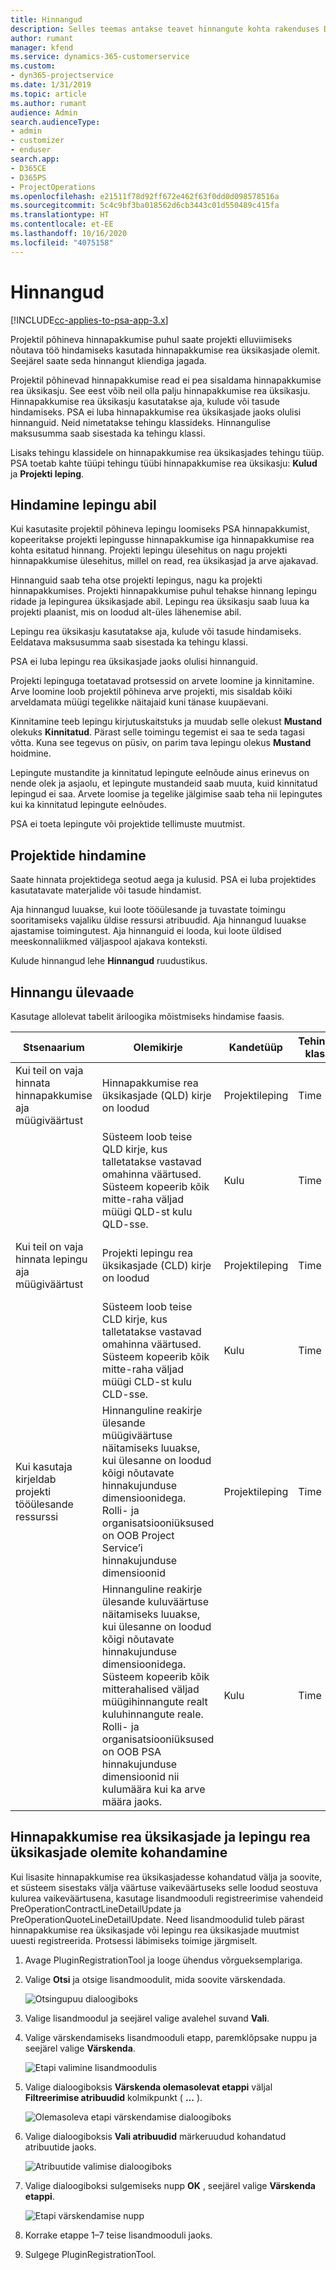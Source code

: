 ```yaml
---
title: Hinnangud
description: Selles teemas antakse teavet hinnangute kohta rakenduses Dynamics 365 Project Service Automation.
author: rumant
manager: kfend
ms.service: dynamics-365-customerservice
ms.custom:
- dyn365-projectservice
ms.date: 1/31/2019
ms.topic: article
ms.author: rumant
audience: Admin
search.audienceType:
- admin
- customizer
- enduser
search.app:
- D365CE
- D365PS
- ProjectOperations
ms.openlocfilehash: e21511f78d92ff672e462f63f0dd0d098578516a
ms.sourcegitcommit: 5c4c9bf3ba018562d6cb3443c01d550489c415fa
ms.translationtype: HT
ms.contentlocale: et-EE
ms.lasthandoff: 10/16/2020
ms.locfileid: "4075158"
---
```

# <a name="estimates"></a>Hinnangud

[!INCLUDE[cc-applies-to-psa-app-3.x](../includes/cc-applies-to-psa-app-3x.md)]

Projektil põhineva hinnapakkumise puhul saate projekti elluviimiseks nõutava töö hindamiseks kasutada hinnapakkumise rea üksikasjade olemit. Seejärel saate seda hinnangut kliendiga jagada.

Projektil põhinevad hinnapakkumise read ei pea sisaldama hinnapakkumise rea üksikasju. See eest võib neil olla palju hinnapakkumise rea üksikasju. Hinnapakkumise rea üksikasju kasutatakse aja, kulude või tasude hindamiseks. PSA ei luba hinnapakkumise rea üksikasjade jaoks olulisi hinnanguid. Neid nimetatakse tehingu klassideks. Hinnangulise maksusumma saab sisestada ka tehingu klassi.

Lisaks tehingu klassidele on hinnapakkumise rea üksikasjades tehingu tüüp. PSA toetab kahte tüüpi tehingu tüübi hinnapakkumise rea üksikasju: **Kulud** ja **Projekti leping**.

## <a name="estimate-by-using-a-contract"></a>Hindamine lepingu abil

Kui kasutasite projektil põhineva lepingu loomiseks PSA hinnapakkumist, kopeeritakse projekti lepingusse hinnapakkumise iga hinnapakkumise rea kohta esitatud hinnang. Projekti lepingu ülesehitus on nagu projekti hinnapakkumise ülesehitus, millel on read, rea üksikasjad ja arve ajakavad.

Hinnanguid saab teha otse projekti lepingus, nagu ka projekti hinnapakkumises. Projekti hinnapakkumise puhul tehakse hinnang lepingu ridade ja lepingurea üksikasjade abil. Lepingu rea üksikasju saab luua ka projekti plaanist, mis on loodud alt-üles lähenemise abil.

Lepingu rea üksikasju kasutatakse aja, kulude või tasude hindamiseks. Eeldatava maksusumma saab sisestada ka tehingu klassi.

PSA ei luba lepingu rea üksikasjade jaoks olulisi hinnanguid.

Projekti lepinguga toetatavad protsessid on arvete loomine ja kinnitamine. Arve loomine loob projektil põhineva arve projekti, mis sisaldab kõiki arveldamata müügi tegelikke näitajaid kuni tänase kuupäevani.

Kinnitamine teeb lepingu kirjutuskaitstuks ja muudab selle olekust **Mustand** olekuks **Kinnitatud**. Pärast selle toimingu tegemist ei saa te seda tagasi võtta. Kuna see tegevus on püsiv, on parim tava lepingu olekus **Mustand** hoidmine.

Lepingute mustandite ja kinnitatud lepingute eelnõude ainus erinevus on nende olek ja asjaolu, et lepingute mustandeid saab muuta, kuid kinnitatud lepingud ei saa. Arvete loomise ja tegelike jälgimise saab teha nii lepingutes kui ka kinnitatud lepingute eelnõudes.

PSA ei toeta lepingute või projektide tellimuste muutmist.

## <a name="estimating-projects"></a>Projektide hindamine

Saate hinnata projektidega seotud aega ja kulusid. PSA ei luba projektides kasutatavate materjalide või tasude hindamist.

Aja hinnangud luuakse, kui loote tööülesande ja tuvastate toimingu sooritamiseks vajaliku üldise ressursi atribuudid. Aja hinnangud luuakse ajastamise toimingutest. Aja hinnanguid ei looda, kui loote üldised meeskonnaliikmed väljaspool ajakava konteksti.

Kulude hinnangud lehe **Hinnangud** ruudustikus.

## <a name="understanding-estimation"></a>Hinnangu ülevaade

Kasutage allolevat tabelit äriloogika mõistmiseks hindamise faasis.

| Stsenaarium                                                                                                                                                                                                                                                                                                                                          | Olemikirje                                                                                                                                                                                                       | Kandetüüp | Tehingu klass | Lisateave                                                            |
|---------------------------------------------------------------------------------------------------------------------------------------------------------------------------------------------------------------------------------------------------------------------------------------------------------------------------------------------------|---------------------------------------------------------------------------------------------------------------------------------------------------------------------------------------------------------------------|------------------|-------------|-----------------------------------------------------------------------------------|
| Kui teil on vaja hinnata hinnapakkumise aja müügiväärtust                                                                                                                                                                                                                                                                                    | Hinnapakkumise rea üksikasjade (QLD) kirje on loodud                                                                                                                                                                               | Projektileping | Time        | Tehingu päritolu väli müügi poolel QLD real viitab kulu poole QLD-le |
|                                                                                                                                                                                                                                                                                     | Süsteem loob teise QLD kirje, kus talletatakse vastavad omahinna väärtused. Süsteem kopeerib kõik mitte-raha väljad müügi QLD-st kulu QLD-sse.                                                                                                                                                                               | Kulu | Time        | Tehingu päritolu väli müügi poolel hinnapakkumise rea üksikasjade (QLD) real viitab kulu poole QLD-le |
| Kui teil on vaja hinnata lepingu aja müügiväärtust                                                                                                                                                                                                                                                                                 | Projekti lepingu rea üksikasjade (CLD) kirje on loodud                                                                                                                                                                    | Projektileping | Time        | Tehingu päritolu väli müügi poolel CLD real viitab kulude CLD-le      |
|                                                                                                                                                                                                                                                                                  | Süsteem loob teise CLD kirje, kus talletatakse vastavad omahinna väärtused. Süsteem kopeerib kõik mitte-raha väljad müügi CLD-st kulu CLD-sse.                                                                                                                                                                    | Kulu | Time        | Tehingu päritolu väli müügi poolel CLD real viitab kulude CLD-le      |
| Kui kasutaja kirjeldab projekti tööülesande ressurssi                                                                                                                                                                                                                                                                                            | Hinnanguline reakirje ülesande müügiväärtuse näitamiseks luuakse, kui ülesanne on loodud kõigi nõutavate hinnakujunduse dimensioonidega. Rolli- ja organisatsiooniüksused on OOB Project Service’i hinnakujunduse dimensioonid | Projektileping | Time        |                                                                                   |
|     | Hinnanguline reakirje ülesande kuluväärtuse näitamiseks luuakse, kui ülesanne on loodud kõigi nõutavate hinnakujunduse dimensioonidega. Süsteem kopeerib kõik mitterahalised väljad müügihinnangute realt kuluhinnangute reale. Rolli- ja organisatsiooniüksused on OOB PSA hinnakujunduse dimensioonid nii kulumäära kui ka arve määra jaoks.                                                                                                                                                                                                                | Kulu             | Time           |                                                                                   |



## <a name="customizing-the-quote-line-detail-and-contract-line-detail-entities"></a>Hinnapakkumise rea üksikasjade ja lepingu rea üksikasjade olemite kohandamine

Kui lisasite hinnapakkumise rea üksikasjadesse kohandatud välja ja soovite, et süsteem sisestaks välja väärtuse vaikeväärtuseks selle loodud seostuva kulurea vaikeväärtusena, kasutage lisandmooduli registreerimise vahendeid PreOperationContractLineDetailUpdate ja PreOperationQuoteLineDetailUpdate. Need lisandmoodulid tuleb pärast hinnapakkumise rea üksikasjade või lepingu rea üksikasjade muutmist uuesti registreerida. Protsessi läbimiseks toimige järgmiselt.

1. Avage PluginRegistrationTool ja looge ühendus võrgueksemplariga.
2. Valige **Otsi** ja otsige lisandmoodulit, mida soovite värskendada.

    ![Otsingupuu dialoogiboks](media/basic-guide-19.png)

3. Valige lisandmoodul ja seejärel valige avalehel suvand **Vali**.
4. Valige värskendamiseks lisandmooduli etapp, paremklõpsake nuppu ja seejärel valige **Värskenda**.

    ![Etapi valimine lisandmoodulis](media/basic-guide-20.png)

5. Valige dialoogiboksis **Värskenda olemasolevat etappi** väljal **Filtreerimise atribuudid** kolmikpunkt ( **...** ).
 
    ![Olemasoleva etapi värskendamise dialoogiboks](media/basic-guide-21.png)

6. Valige dialoogiboksis **Vali atribuudid** märkeruudud kohandatud atribuutide jaoks.

    ![Atribuutide valimise dialoogiboks](media/basic-guide-22.png)

7. Valige dialoogiboksi sulgemiseks nupp **OK** , seejärel valige **Värskenda etappi**.
 
    ![Etapi värskendamise nupp](media/basic-guide-23.png)

8. Korrake etappe 1–7 teise lisandmooduli jaoks.
9. Sulgege PluginRegistrationTool.
